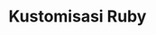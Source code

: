 ---
title: Kustomisasi Ruby
parent: Referensi
nav_order: 17
layout: default
permalink: kustomisasi-ruby.html
---